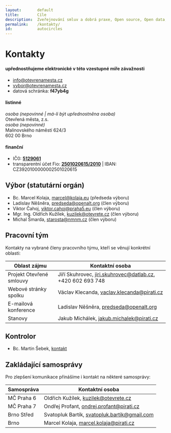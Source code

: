 ```yaml
---
layout:       default
title:        Cíle
description:  Zveřejnování smluv a dobrá praxe, Open source, Open data, Zapojení občanů online, Spolupráce s ostatními aktéry
permalink:    /kontakty/
id:           autocircles
---
```


Kontakty
========

#### upřednostňujeme elektronické v této vzestupné míře závažnosti

- [info@otevrenamesta.cz](mailto:info@otevrenamesta.cz)
- [vybor@otevrenamesta.cz](mailto:vybor@otevrenamesta.cz)
- datová schránka: **f47yb4g**

#### listinné

*osoba (nepovinné | má-li být upřednostněna osoba)*  
Otevřená města, z.s.  
*osoba (nepovinné)*  
Malinovského náměstí 624/3  
602 00 Brno

#### finanční

- IČ0: **[5129061](https://or.justice.cz/ias/ui/rejstrik-$firma?ico=05129061)**
- transparentní účet Fio: **[2501020615/2010](https://www.fio.cz/ib2/transparent?a=2501020615)** | IBAN: CZ3920100000002501020615

## Výbor (statutární orgán)

* Bc. Marcel Kolaja, <marcel@kolaja.eu> (předseda výboru)
* Ladislav Něšněra, <predseda@openalt.org> (člen výboru)
* Viktor Čahoj, <viktor.cahoj@praha5.eu> (člen výboru)
* Mgr. Ing. Oldřich Kužílek, <kuzilek@otevrete.cz> (člen výboru)
* Michal Šmarda, <starosta@nmnm.cz> (člen výboru)

## Pracovní tým

Kontakty na vybrané členy pracovního týmu, kteří se věnují konkrétní oblasti:

Oblast zájmu | Kontaktní osoba
--- | ---
Projekt Otevřené smlouvy | Jiří Skuhrovec, <jiri.skuhrovec@datlab.cz>, +420 602 693 748
Webové stránky spolku | Václav Klecanda, <vaclav.klecanda@pirati.cz>
E-mailová konference | Ladislav Něšněra, <predseda@openalt.org>
Stanovy | Jakub Michálek, <jakub.michalek@pirati.cz>

## Kontrolor

* Bc. Martin Šebek, [kontakt](http://www.mestocernosice.cz/kontakty/mesto-a-mestsky-urad/organizacni-struktura/osoba-bc-martin-sebek-321.html)

## Zakládající samosprávy

Pro zlepšení komunikace přinášíme i kontakt na některé samosprávy:

Samospráva | Kontaktní osoba
--- | ---
MČ Praha 6 | Oldřich Kužílek, <kuzilek@otevrete.cz>
MČ Praha 7 | Ondřej Profant, <ondrej.profant@pirati.cz>
Brno Střed | Svatopluk Bartík, <svatopluk.bartik@gmail.com>
Brno | Marcel Kolaja, <marcel.kolaja@pirati.cz>
